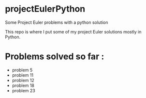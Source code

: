 # projectEulerPython
Some Project Euler problems with a python solution 

This repo is where I put some of my project Euler solutions mostly in Python.

Problems solved so far :
========================
- problem 5
- problem 11
- problem 12
- problem 18
- problem 23
